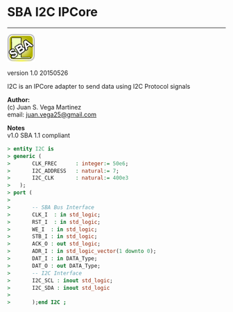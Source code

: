 # **SBA I2C IPCore**
- - - 
![](image.png)

version 1.0 20150526   

I2C is an IPCore adapter to send data using I2C Protocol signals   
   
**Author:**   
(c) Juan S. Vega Martinez   
email: juan.vega25@gmail.com   

**Notes**   
v1.0 SBA 1.1 compliant  

```vhdl
> entity I2C is
> generic (   
>       CLK_FREC      : integer:= 50e6;   
>       I2C_ADDRESS   : natural:= 7;   
>       I2C_CLK       : natural:= 400e3   
>   ); 
> port (
> 
>       -- SBA Bus Interface
>       CLK_I  : in std_logic;
>       RST_I  : in std_logic;
>       WE_I  : in std_logic;
>       STB_I : in std_logic;
>       ACK_O : out std_logic;        
>       ADR_I : in std_logic_vector(1 downto 0);
>       DAT_I : in DATA_Type;
>       DAT_O : out DATA_Type;
>       -- I2C Interface
>       I2C_SCL : inout std_logic;
>       I2C_SDA : inout std_logic
> 
>       );end I2C ;
```




